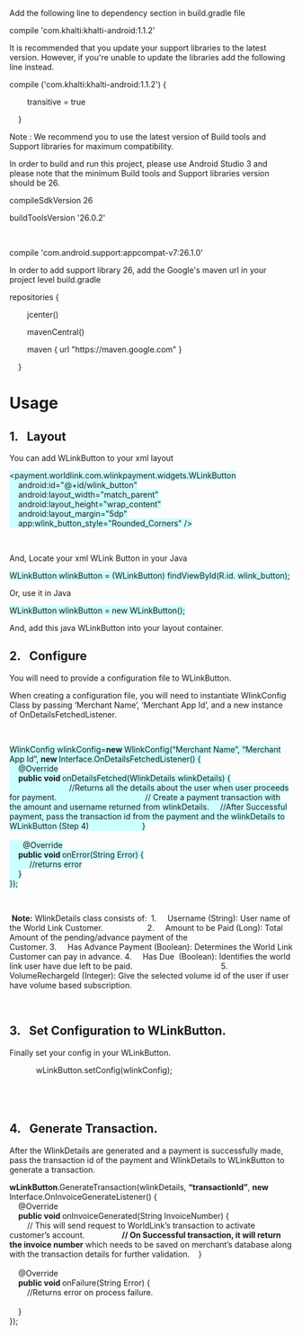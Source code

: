 <p>Add the following line to dependency section in build.gradle file</p>
<p>compile 'com.khalti:khalti-android:1.1.2'</p>
<p>It is recommended that you update your support libraries to the latest version. However, if you're unable to update the libraries add the following line instead.</p>
<p>compile ('com.khalti:khalti-android:1.1.2') {</p>
<p>&nbsp;&nbsp;&nbsp;&nbsp;&nbsp;&nbsp;&nbsp; transitive = true</p>
<p>&nbsp;&nbsp;&nbsp; }</p>
<p>Note : We recommend you to use the latest version of Build tools and Support libraries for maximum compatibility.</p>
<p>In order to build and run this project, please use Android Studio 3 and please note that the minimum Build tools and Support libraries version should be 26.</p>
<p>compileSdkVersion 26</p>
<p>buildToolsVersion '26.0.2'</p>
<p>&nbsp;</p>
<p>compile 'com.android.support:appcompat-v7:26.1.0'</p>
<p>In order to add support library 26, add the Google's maven url in your project level build.gradle</p>
<p>repositories {</p>
<p>&nbsp;&nbsp;&nbsp;&nbsp;&nbsp;&nbsp;&nbsp; jcenter()</p>
<p>&nbsp;&nbsp;&nbsp;&nbsp;&nbsp;&nbsp;&nbsp; mavenCentral()</p>
<p>&nbsp;&nbsp;&nbsp;&nbsp;&nbsp;&nbsp;&nbsp; maven { url "https://maven.google.com" }</p>
<p>&nbsp;&nbsp;&nbsp; }</p>
<h1>Usage</h1>
<h2>1.&nbsp;&nbsp; Layout</h2>
<p>You can add WLinkButton to your xml layout</p>
<p><span style="background-color: #ccffff;">&lt;payment.worldlink.com.wlinkpayment.widgets.WLinkButton</span><br /><span style="background-color: #ccffff;"> &nbsp;&nbsp;&nbsp; android:id="@+id/wlink_button"</span><br /><span style="background-color: #ccffff;"> &nbsp;&nbsp;&nbsp; android:layout_width="match_parent"</span><br /><span style="background-color: #ccffff;"> &nbsp;&nbsp;&nbsp; android:layout_height="wrap_content"</span><br /><span style="background-color: #ccffff;"> &nbsp;&nbsp;&nbsp; android:layout_margin="5dp"</span><br /><span style="background-color: #ccffff;"> &nbsp;&nbsp;&nbsp; app:wlink_button_style="Rounded_Corners" /&gt;</span></p>
<p>&nbsp;</p>
<p>And, Locate your xml WLink Button in your Java</p>
<p><span style="background-color: #ccffff;">WLinkButton wlinkButton = (WLinkButton) findViewById(R.id. wlink_button);</span></p>
<p>Or, use it in Java</p>
<p><span style="background-color: #ccffff;">WLinkButton wlinkButton = new WLinkButton();</span></p>
<p>And, add this java WLinkButton into your layout container.</p>
<h2>2.&nbsp;&nbsp; Configure</h2>
<p>You will need to provide a configuration file to WLinkButton.</p>
<p>When creating a configuration file, you will need to instantiate WlinkConfig Class by passing &lsquo;Merchant Name&rsquo;, &lsquo;Merchant App Id&rsquo;, and a new instance of OnDetailsFetchedListener.&nbsp;</p>
<p>&nbsp;</p>
<p><span style="background-color: #ccffff;">WlinkConfig wlinkConfig=<strong>new </strong>WlinkConfig(&ldquo;Merchant Name&rdquo;, &ldquo;Merchant App Id&rdquo;, <strong>new </strong>Interface.OnDetailsFetchedListener() {</span><br /><span style="background-color: #ccffff;"> &nbsp;&nbsp;&nbsp; @Override</span><br /><span style="background-color: #ccffff;"> &nbsp;&nbsp;&nbsp; <strong>public void </strong>onDetailsFetched(WlinkDetails wlinkDetails) {</span><br /><span style="background-color: #ccffff;"> &nbsp;&nbsp;&nbsp;&nbsp;&nbsp; &nbsp;&nbsp;&nbsp;&nbsp;&nbsp;&nbsp;&nbsp;&nbsp;&nbsp;&nbsp;&nbsp;&nbsp;&nbsp;&nbsp;&nbsp;&nbsp;&nbsp;&nbsp;&nbsp; &nbsp;//Returns all the details about the user when user proceeds for payment.&nbsp;&nbsp;&nbsp;&nbsp;&nbsp;&nbsp;&nbsp;&nbsp;&nbsp;&nbsp;&nbsp;&nbsp;&nbsp;&nbsp;&nbsp;&nbsp;&nbsp;&nbsp;&nbsp; &nbsp;&nbsp;&nbsp;&nbsp;&nbsp;&nbsp;&nbsp;&nbsp;&nbsp;&nbsp;&nbsp;&nbsp;&nbsp;&nbsp;&nbsp;&nbsp;&nbsp;&nbsp;&nbsp; // Create a payment transaction with the amount and username returned from wlinkDetails.&nbsp;&nbsp;&nbsp;&nbsp; //After Successful payment, pass the transaction id from the payment and the wlinkDetails to WLinkButton (Step 4)&nbsp;&nbsp;&nbsp;&nbsp;&nbsp;&nbsp;&nbsp;&nbsp;&nbsp;&nbsp;&nbsp;&nbsp;&nbsp;&nbsp;&nbsp;&nbsp;&nbsp;&nbsp;&nbsp; &nbsp;&nbsp;&nbsp; }</span><br /> <br /><span style="background-color: #ccffff;"> &nbsp; &nbsp; &nbsp;&nbsp;@Override</span><br /><span style="background-color: #ccffff;"> &nbsp;&nbsp;&nbsp; <strong>public void </strong>onError(String Error) {</span><br /><span style="background-color: #ccffff;"> &nbsp;&nbsp;&nbsp;&nbsp;&nbsp;&nbsp;&nbsp;&nbsp; //returns error </span><br /><span style="background-color: #ccffff;"> &nbsp;&nbsp;&nbsp; }</span><br /><span style="background-color: #ccffff;"> });</span></p>
<p>&nbsp;</p>
<p>&nbsp;<strong>Note:</strong>&nbsp;WlinkDetails class consists of:<strong>&nbsp;</strong>&nbsp;1.&nbsp;&nbsp;&nbsp;&nbsp; Username (String): User name of the World Link Customer.&nbsp;&nbsp;&nbsp;&nbsp;&nbsp;&nbsp;&nbsp;&nbsp;&nbsp;&nbsp;&nbsp;&nbsp;&nbsp;&nbsp;&nbsp;&nbsp;&nbsp;&nbsp;&nbsp; 2.&nbsp;&nbsp;&nbsp;&nbsp; Amount to be Paid (Long): Total Amount of the pending/advance payment of the &nbsp;&nbsp;&nbsp;&nbsp;&nbsp;&nbsp;&nbsp;&nbsp;&nbsp;&nbsp;&nbsp;&nbsp;&nbsp;&nbsp;&nbsp;&nbsp;&nbsp;&nbsp;&nbsp;&nbsp;&nbsp;&nbsp;&nbsp;&nbsp;&nbsp;&nbsp;&nbsp;&nbsp; Customer.&nbsp;3.&nbsp;&nbsp;&nbsp;&nbsp; Has Advance Payment (Boolean): Determines the World Link Customer can pay in advance.&nbsp;4.&nbsp;&nbsp;&nbsp;&nbsp; Has Due&nbsp; (Boolean): Identifies the world link user have due left to be paid.&nbsp;&nbsp;&nbsp;&nbsp;&nbsp;&nbsp;&nbsp;&nbsp;&nbsp;&nbsp;&nbsp;&nbsp;&nbsp;&nbsp;&nbsp;&nbsp;&nbsp;&nbsp;&nbsp; &nbsp;&nbsp;&nbsp;&nbsp;&nbsp;&nbsp;&nbsp;&nbsp;&nbsp;&nbsp;&nbsp;&nbsp;&nbsp;&nbsp;&nbsp;&nbsp;&nbsp;&nbsp;&nbsp; 5. VolumeRechargeId (Integer): Give the selected volume id of the user if user have volume based subscription.&nbsp;<strong><br /> </strong></p>
<p><strong>&nbsp;</strong></p>
<h2>3.&nbsp;&nbsp; Set Configuration to WLinkButton.</h2>
<p>Finally set your config in your WLinkButton.</p>
<p>&nbsp;&nbsp;&nbsp;&nbsp;&nbsp;&nbsp;&nbsp;&nbsp;&nbsp;&nbsp;&nbsp; wLinkButton.setConfig(wlinkConfig);</p>
<h2>&nbsp;</h2>
<h2>4.&nbsp;&nbsp; Generate Transaction.</h2>
<p>After the WlinkDetails are generated and a payment is successfully made, pass the transaction id of the payment and WlinkDetails to WLinkButton to generate a transaction.</p>
<p><strong>wLinkButton</strong>.GenerateTransaction(wlinkDetails, <strong>&ldquo;transactionId&rdquo;</strong>, <strong>new </strong>Interface.OnInvoiceGenerateListener() {<br /> &nbsp;&nbsp;&nbsp; @Override<br /> &nbsp;&nbsp;&nbsp; <strong>public void </strong>onInvoiceGenerated(String InvoiceNumber) {<br /> &nbsp;&nbsp;&nbsp;&nbsp;&nbsp;&nbsp;&nbsp; // This will send request to WorldLink&rsquo;s transaction to activate customer&rsquo;s account.<strong>&nbsp;&nbsp;&nbsp;&nbsp;&nbsp;&nbsp;&nbsp;&nbsp;&nbsp;&nbsp;&nbsp;&nbsp;&nbsp;&nbsp;&nbsp;&nbsp;&nbsp;&nbsp;&nbsp; // On Successful transaction, it will return the invoice number</strong> which needs to be saved on merchant&rsquo;s database along with the transaction details for further validation.&nbsp;&nbsp;&nbsp; }<br /> <br /> &nbsp;&nbsp;&nbsp; @Override<br /> &nbsp;&nbsp;&nbsp; <strong>public void </strong>onFailure(String Error) {<br /> &nbsp;&nbsp;&nbsp;&nbsp;&nbsp;&nbsp;&nbsp; //Returns error on process failure. <br /> <br /> &nbsp;&nbsp;&nbsp; }<br /> });</p>
<p>&nbsp;</p>
<h2>&nbsp;</h2>
<p>&nbsp;&nbsp;&nbsp;</p>
<p>&nbsp;</p>
<p>&nbsp;</p>
